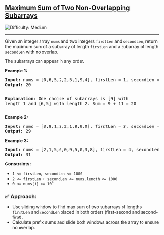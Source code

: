 <h2><a href="https://leetcode.com/problems/maximum-sum-of-two-non-overlapping-subarrays">Maximum Sum of Two Non-Overlapping Subarrays</a></h2> 
<img src='https://img.shields.io/badge/Difficulty-Medium-orange' alt='Difficulty: Medium' />
<hr>
<p>Given an integer array <code>nums</code> and two integers <code>firstLen</code> and <code>secondLen</code>, return the maximum sum of a subarray of length <code>firstLen</code> and a subarray of length <code>secondLen</code> with no overlap.</p>

<p>The subarrays can appear in any order.</p>

<p><strong class="example">Example 1:</strong></p>
<pre>
<strong>Input:</strong> nums = [0,6,5,2,2,5,1,9,4], firstLen = 1, secondLen = 2
<strong>Output:</strong> 20

<strong>Explanation:</strong> One choice of subarrays is [9] with length 1 and [6,5] with length 2.
Sum = 9 + 11 = 20
</pre>

<p><strong class="example">Example 2:</strong></p>
<pre>
<strong>Input:</strong> nums = [3,8,1,3,2,1,8,9,0], firstLen = 3, secondLen = 2
<strong>Output:</strong> 29
</pre>

<p><strong class="example">Example 3:</strong></p>
<pre>
<strong>Input:</strong> nums = [2,1,5,6,0,9,5,0,3,8], firstLen = 4, secondLen = 3
<strong>Output:</strong> 31
</pre>

<p><strong>Constraints:</strong></p>
<ul>
  <li><code>1 &lt;= firstLen, secondLen &lt;= 1000</code></li>
  <li><code>2 &lt;= firstLen + secondLen &lt;= nums.length &lt;= 1000</code></li>
  <li><code>0 &lt;= nums[i] &lt;= 10<sup>4</sup></code></li>
</ul>

<h3>✅ Approach:</h3>
<ul>
  <li>Use sliding window to find max sum of two subarrays of lengths <code>firstLen</code> and <code>secondLen</code> placed in both orders (first-second and second-first).</li>
  <li>Calculate prefix sums and slide both windows across the array to ensure no overlap.</li>
</ul>